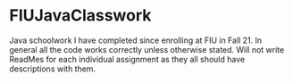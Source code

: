 # FIUJavaClasswork
Java schoolwork I have completed since enrolling at FIU in Fall 21. In general all the code works correctly unless otherwise stated. Will not write ReadMes for each
individual assignment as they all should have descriptions with them.
